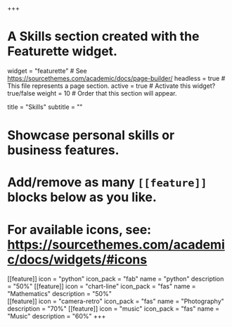 +++
# A Skills section created with the Featurette widget.
widget = "featurette"  # See https://sourcethemes.com/academic/docs/page-builder/
headless = true  # This file represents a page section.
active = true  # Activate this widget? true/false
weight = 10  # Order that this section will appear.

title = "Skills"
subtitle = ""

# Showcase personal skills or business features.
# 
# Add/remove as many `[[feature]]` blocks below as you like.
# 
# For available icons, see: https://sourcethemes.com/academic/docs/widgets/#icons

[[feature]]
  icon = "python"
  icon_pack = "fab"
  name = "python"
  description = "50%"
[[feature]]
  icon = "chart-line"
  icon_pack = "fas"
  name = "Mathematics"
  description = "50%"  
[[feature]]
  icon = "camera-retro"
  icon_pack = "fas"
  name = "Photography"
  description = "70%"
[[feature]]
  icon = "music"
  icon_pack = "fas"
  name = "Music"
  description = "60%"
+++
